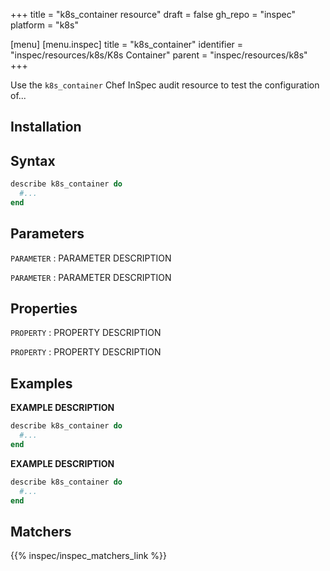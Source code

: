 +++
title = "k8s_container resource"
draft = false
gh_repo = "inspec"
platform = "k8s"

[menu]
  [menu.inspec]
    title = "k8s_container"
    identifier = "inspec/resources/k8s/K8s Container"
    parent = "inspec/resources/k8s"
+++


Use the `k8s_container` Chef InSpec audit resource to test the configuration of...

## Installation

## Syntax

```ruby
describe k8s_container do
  #...
end
```

## Parameters

`PARAMETER`
: PARAMETER DESCRIPTION

`PARAMETER`
: PARAMETER DESCRIPTION

## Properties

`PROPERTY`
: PROPERTY DESCRIPTION

`PROPERTY`
: PROPERTY DESCRIPTION

## Examples

**EXAMPLE DESCRIPTION**

```ruby
describe k8s_container do
  #...
end
```

**EXAMPLE DESCRIPTION**

```ruby
describe k8s_container do
  #...
end
```

## Matchers

{{% inspec/inspec_matchers_link %}}
